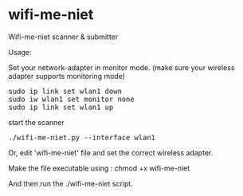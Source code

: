 # wifi-me-niet
Wifi-me-niet scanner &amp; submitter



Usage:

Set your network-adapter in monitor mode. (make sure your wireless adapter supports monitoring mode)

<pre>
sudo ip link set wlan1 down
sudo iw wlan1 set monitor none
sudo ip link set wlan1 up
</pre>

start the scanner

<pre>
./wifi-me-niet.py --interface wlan1
</pre>

Or, edit 'wifi-me-niet' file and set the correct wireless adapter.

Make the file executable using :  chmod +x wifi-me-niet

And then run the ./wifi-me-niet script.

